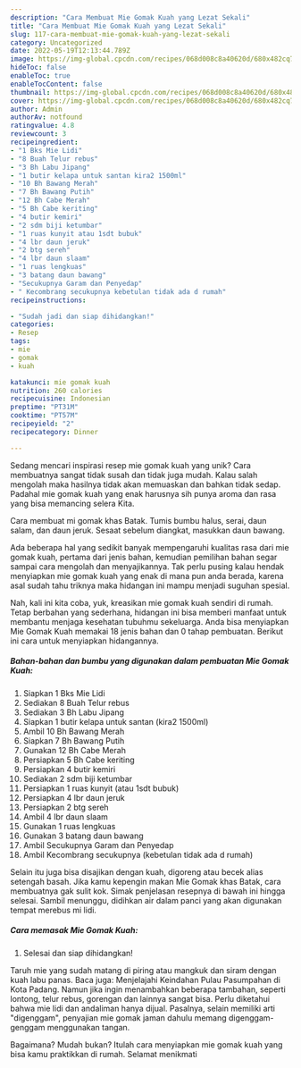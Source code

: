 ```yaml
---
description: "Cara Membuat Mie Gomak Kuah yang Lezat Sekali"
title: "Cara Membuat Mie Gomak Kuah yang Lezat Sekali"
slug: 117-cara-membuat-mie-gomak-kuah-yang-lezat-sekali
category: Uncategorized
date: 2022-05-19T12:13:44.789Z
image: https://img-global.cpcdn.com/recipes/068d008c8a40620d/680x482cq70/mie-gomak-kuah-foto-resep-utama.jpg
hideToc: false
enableToc: true
enableTocContent: false
thumbnail: https://img-global.cpcdn.com/recipes/068d008c8a40620d/680x482cq70/mie-gomak-kuah-foto-resep-utama.jpg
cover: https://img-global.cpcdn.com/recipes/068d008c8a40620d/680x482cq70/mie-gomak-kuah-foto-resep-utama.jpg
author: Admin
authorAv: notfound
ratingvalue: 4.8
reviewcount: 3
recipeingredient:
- "1 Bks Mie Lidi"
- "8 Buah Telur rebus"
- "3 Bh Labu Jipang"
- "1 butir kelapa untuk santan kira2 1500ml"
- "10 Bh Bawang Merah"
- "7 Bh Bawang Putih"
- "12 Bh Cabe Merah"
- "5 Bh Cabe keriting"
- "4 butir kemiri"
- "2 sdm biji ketumbar"
- "1 ruas kunyit atau 1sdt bubuk"
- "4 lbr daun jeruk"
- "2 btg sereh"
- "4 lbr daun slaam"
- "1 ruas lengkuas"
- "3 batang daun bawang"
- "Secukupnya Garam dan Penyedap"
- " Kecombrang secukupnya kebetulan tidak ada d rumah"
recipeinstructions:

- "Sudah jadi dan siap dihidangkan!"
categories:
- Resep
tags:
- mie
- gomak
- kuah

katakunci: mie gomak kuah 
nutrition: 260 calories
recipecuisine: Indonesian
preptime: "PT31M"
cooktime: "PT57M"
recipeyield: "2"
recipecategory: Dinner

---
```





Sedang mencari inspirasi resep mie gomak kuah yang unik? Cara membuatnya sangat tidak susah dan tidak juga mudah. Kalau salah mengolah maka hasilnya tidak akan memuaskan dan bahkan tidak sedap. Padahal mie gomak kuah yang enak harusnya sih punya aroma dan rasa yang bisa memancing selera Kita.





Cara membuat mi gomak khas Batak. Tumis bumbu halus, serai, daun salam, dan daun jeruk. Sesaat sebelum diangkat, masukkan daun bawang.

Ada beberapa hal yang sedikit banyak mempengaruhi kualitas rasa dari mie gomak kuah, pertama dari jenis bahan, kemudian pemilihan bahan segar sampai cara mengolah dan menyajikannya. Tak perlu pusing kalau hendak menyiapkan mie gomak kuah yang enak di mana pun anda berada, karena asal sudah tahu triknya maka hidangan ini mampu menjadi suguhan spesial.






Nah, kali ini kita coba, yuk, kreasikan mie gomak kuah sendiri di rumah. Tetap berbahan yang sederhana, hidangan ini bisa memberi manfaat untuk membantu menjaga kesehatan tubuhmu sekeluarga. Anda bisa menyiapkan Mie Gomak Kuah memakai 18 jenis bahan dan 0 tahap pembuatan. Berikut ini cara untuk menyiapkan hidangannya.

<!--inarticleads1-->

##### Bahan-bahan dan bumbu yang digunakan dalam pembuatan Mie Gomak Kuah:

1. Siapkan 1 Bks Mie Lidi
1. Sediakan 8 Buah Telur rebus
1. Sediakan 3 Bh Labu Jipang
1. Siapkan 1 butir kelapa untuk santan (kira2 1500ml)
1. Ambil 10 Bh Bawang Merah
1. Siapkan 7 Bh Bawang Putih
1. Gunakan 12 Bh Cabe Merah
1. Persiapkan 5 Bh Cabe keriting
1. Persiapkan 4 butir kemiri
1. Sediakan 2 sdm biji ketumbar
1. Persiapkan 1 ruas kunyit (atau 1sdt bubuk)
1. Persiapkan 4 lbr daun jeruk
1. Persiapkan 2 btg sereh
1. Ambil 4 lbr daun slaam
1. Gunakan 1 ruas lengkuas
1. Gunakan 3 batang daun bawang
1. Ambil Secukupnya Garam dan Penyedap
1. Ambil  Kecombrang secukupnya (kebetulan tidak ada d rumah)


Selain itu juga bisa disajikan dengan kuah, digoreng atau becek alias setengah basah. Jika kamu kepengin makan Mie Gomak khas Batak, cara membuatnya gak sulit kok. Simak penjelasan resepnya di bawah ini hingga selesai. Sambil menunggu, didihkan air dalam panci yang akan digunakan tempat merebus mi lidi. 

<!--inarticleads2-->

##### Cara memasak Mie Gomak Kuah:


1. Selesai dan siap dihidangkan!

Taruh mie yang sudah matang di piring atau mangkuk dan siram dengan kuah labu panas. Baca juga: Menjelajahi Keindahan Pulau Pasumpahan di Kota Padang. Namun jika ingin menambahkan beberapa tambahan, seperti lontong, telur rebus, gorengan dan lainnya sangat bisa. Perlu diketahui bahwa mie lidi dan andaliman hanya dijual. Pasalnya, selain memiliki arti &#34;digenggam&#34;, penyajian mie gomak jaman dahulu memang digenggam-genggam menggunakan tangan. 

Bagaimana? Mudah bukan? Itulah cara menyiapkan mie gomak kuah yang bisa kamu praktikkan di rumah. Selamat menikmati
